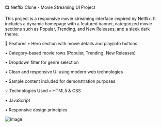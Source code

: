 📺 Netflix Clone - Movie Streaming UI Project

This project is a responsive movie streaming interface inspired by Netflix. It includes a dynamic homepage with a featured banner, categorized movie sections such as Popular, Trending, and New Releases, and a sleek dark theme.

🔧 Features
• Hero section with movie details and play/info buttons

• Category-based movie rows (Popular, Trending, New Releases)

• Dropdown filter for genre selection

• Clean and responsive UI using modern web technologies

• Sample content included for demonstration purposes

💡 Technologies Used
• HTML5 & CSS

• JavaScript

• Responsive design principles

![Image](https://github.com/user-attachments/assets/58dc1318-b5d9-4420-b588-504dca819179)
